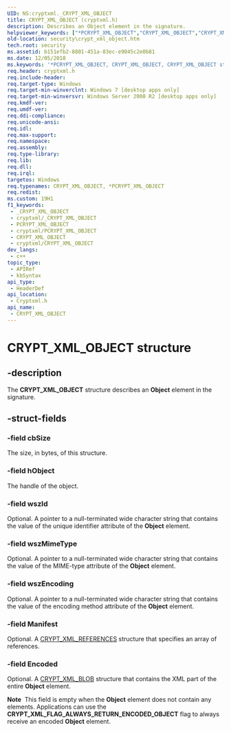 ```yaml
---
UID: NS:cryptxml._CRYPT_XML_OBJECT
title: CRYPT_XML_OBJECT (cryptxml.h)
description: Describes an Object element in the signature.
helpviewer_keywords: ["*PCRYPT_XML_OBJECT","CRYPT_XML_OBJECT","CRYPT_XML_OBJECT structure [Security]","PCRYPT_XML_OBJECT","PCRYPT_XML_OBJECT structure pointer [Security]","cryptxml/CRYPT_XML_OBJECT","cryptxml/PCRYPT_XML_OBJECT","security.crypt_xml_object"]
old-location: security\crypt_xml_object.htm
tech.root: security
ms.assetid: b151efb2-8801-451a-83ec-e9045c2e0b81
ms.date: 12/05/2018
ms.keywords: '*PCRYPT_XML_OBJECT, CRYPT_XML_OBJECT, CRYPT_XML_OBJECT structure [Security], PCRYPT_XML_OBJECT, PCRYPT_XML_OBJECT structure pointer [Security], cryptxml/CRYPT_XML_OBJECT, cryptxml/PCRYPT_XML_OBJECT, security.crypt_xml_object'
req.header: cryptxml.h
req.include-header: 
req.target-type: Windows
req.target-min-winverclnt: Windows 7 [desktop apps only]
req.target-min-winversvr: Windows Server 2008 R2 [desktop apps only]
req.kmdf-ver: 
req.umdf-ver: 
req.ddi-compliance: 
req.unicode-ansi: 
req.idl: 
req.max-support: 
req.namespace: 
req.assembly: 
req.type-library: 
req.lib: 
req.dll: 
req.irql: 
targetos: Windows
req.typenames: CRYPT_XML_OBJECT, *PCRYPT_XML_OBJECT
req.redist: 
ms.custom: 19H1
f1_keywords:
 - _CRYPT_XML_OBJECT
 - cryptxml/_CRYPT_XML_OBJECT
 - PCRYPT_XML_OBJECT
 - cryptxml/PCRYPT_XML_OBJECT
 - CRYPT_XML_OBJECT
 - cryptxml/CRYPT_XML_OBJECT
dev_langs:
 - c++
topic_type:
 - APIRef
 - kbSyntax
api_type:
 - HeaderDef
api_location:
 - Cryptxml.h
api_name:
 - CRYPT_XML_OBJECT
---
```


# CRYPT_XML_OBJECT structure


## -description

The <b>CRYPT_XML_OBJECT</b> structure describes an <b>Object</b> element in the signature.

## -struct-fields

### -field cbSize

The size, in bytes, of this structure.

### -field hObject

The handle of the object.

### -field wszId

Optional. A pointer to a null-terminated wide character string that contains the value of the unique identifier attribute of the <b>Object</b> element.

### -field wszMimeType

Optional. A pointer to a null-terminated wide character string that contains the value of the MIME-type attribute of the <b>Object</b> element.

### -field wszEncoding

Optional. A pointer to a null-terminated wide character string that contains the value of the encoding method attribute of the <b>Object</b> element.

### -field Manifest

Optional. A <a href="https://docs.microsoft.com/windows/desktop/api/cryptxml/ns-cryptxml-crypt_xml_references">CRYPT_XML_REFERENCES</a> structure that specifies an array of references.

### -field Encoded

Optional. A <a href="https://docs.microsoft.com/windows/desktop/api/cryptxml/ns-cryptxml-crypt_xml_blob">CRYPT_XML_BLOB</a> structure that contains the XML part of the entire <b>Object</b> element.

<div class="alert"><b>Note</b>  This field is empty when the <b>Object</b> element does not contain
    any elements.
    Applications can use the <b>CRYPT_XML_FLAG_ALWAYS_RETURN_ENCODED_OBJECT</b> flag
    to always receive an encoded <b>Object</b> element.</div>
<div> </div>

